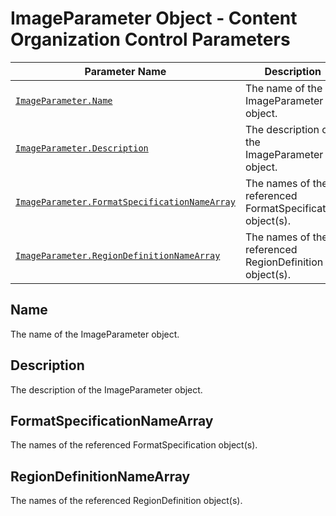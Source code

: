 # ImageParameter Object - Content Organization Control Parameters

 | Parameter Name | Description |
 | -------------- | ----------- | 
 | [`ImageParameter.Name`](#name) | The name of the ImageParameter object. |
 | [`ImageParameter.Description`](#description) | The description of the ImageParameter object. |
 | [`ImageParameter.FormatSpecificationNameArray`](#formatspecificationnamearray) | The names of the referenced FormatSpecification object(s). |
 | [`ImageParameter.RegionDefinitionNameArray`](#regiondefinitionnamearray) | The names of the referenced RegionDefinition object(s). |
 
 
 
 ## Name
 The name of the ImageParameter object.
 
 
 ## Description
 The description of the ImageParameter object.
 
 
 ## FormatSpecificationNameArray
 The names of the referenced FormatSpecification object(s). 
 
 
 ## RegionDefinitionNameArray
 The names of the referenced RegionDefinition object(s). 
 
